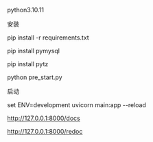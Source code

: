 python3.10.11

安装

pip install -r requirements.txt

pip install pymysql

pip install pytz

python pre_start.py

启动

set ENV=development
uvicorn main:app --reload


http://127.0.0.1:8000/docs

http://127.0.0.1:8000/redoc
